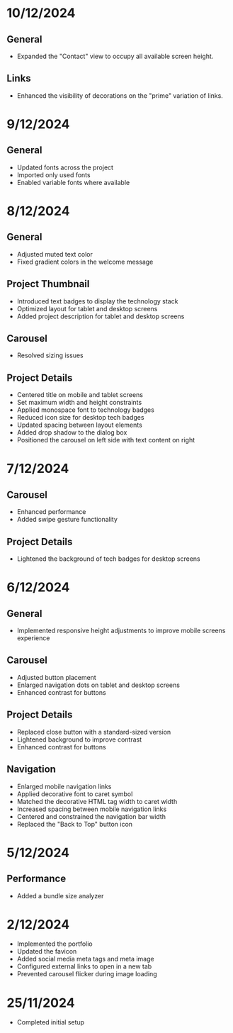 # 10/12/2024

## General

- Expanded the "Contact" view to occupy all available screen height.

## Links

- Enhanced the visibility of decorations on the "prime" variation of links.

# 9/12/2024

## General

- Updated fonts across the project
- Imported only used fonts
- Enabled variable fonts where available

# 8/12/2024

## General

- Adjusted muted text color
- Fixed gradient colors in the welcome message

## Project Thumbnail

- Introduced text badges to display the technology stack
- Optimized layout for tablet and desktop screens
- Added project description for tablet and desktop screens

## Carousel

- Resolved sizing issues

## Project Details

- Centered title on mobile and tablet screens
- Set maximum width and height constraints
- Applied monospace font to technology badges
- Reduced icon size for desktop tech badges
- Updated spacing between layout elements
- Added drop shadow to the dialog box
- Positioned the carousel on left side with text content on right

# 7/12/2024

## Carousel

- Enhanced performance
- Added swipe gesture functionality

## Project Details

- Lightened the background of tech badges for desktop screens

# 6/12/2024

## General

- Implemented responsive height adjustments to improve mobile screens experience

## Carousel

- Adjusted button placement
- Enlarged navigation dots on tablet and desktop screens
- Enhanced contrast for buttons

## Project Details

- Replaced close button with a standard-sized version
- Lightened background to improve contrast
- Enhanced contrast for buttons

## Navigation

- Enlarged mobile navigation links
- Applied decorative font to caret symbol
- Matched the decorative HTML tag width to caret width
- Increased spacing between mobile navigation links
- Centered and constrained the navigation bar width
- Replaced the "Back to Top" button icon

# 5/12/2024

## Performance

- Added a bundle size analyzer

# 2/12/2024

- Implemented the portfolio
- Updated the favicon
- Added social media meta tags and meta image
- Configured external links to open in a new tab
- Prevented carousel flicker during image loading

# 25/11/2024

- Completed initial setup
